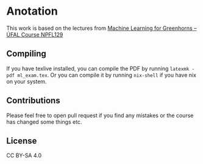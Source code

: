# Anotation
This work is based on the lectures from [Machine Learning for Greenhorns – ÚFAL Course NPFL129](https://github.com/ufal/npfl129/tree/master)

## Compiling
If you have texlive installed, you can compile the PDF by running `latexmk -pdf ml_exam.tex`.
Or you can compile it by running `nix-shell` if you have nix on your system.

## Contributions
Please feel free to open pull request if you find any mistakes or the course has changed some things etc.

## License
CC BY-SA 4.0

